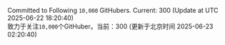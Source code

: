 Committed to Following `10,000` GitHubers. Current: <!-- FOLLOWING_COUNT -->300<!-- FOLLOWING_COUNT --> (Update at UTC <!-- LAST_UPDATED -->2025-06-22 18:20:40<!-- LAST_UPDATED -->)<br>
致力于关注`10,000`个GitHuber。当前：<!-- FOLLOWING_COUNT -->300<!-- FOLLOWING_COUNT --> (更新于北京时间 <!-- LAST_UPDATED_CST -->2025-06-23 02:20:40<!-- LAST_UPDATED_CST -->)
